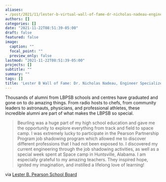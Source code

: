 ```yaml
---
aliases:
- /post/2021/11/lester-b-virtual-wall-of-fame-dr-nicholas-nadeau-engineer-specialized-in-robotics/
authors: []
categories: []
date: "2021-11-22T08:51:39-05:00"
draft: false
featured: false
image:
  caption: ""
  focal_point: ""
  preview_only: false
lastmod: "2021-11-22T08:51:39-05:00"
projects: []
subtitle: ""
summary: ""
tags: []
title: 'Lester B Wall of Fame: Dr. Nicholas Nadeau, Engineer Specialized in Robotics'
---
```


Thousands of alumni from LBPSB schools and centres have graduated and gone on to do amazing things. From radio hosts to chefs, from community leaders to astronauts, physicians, and professional athletes, these incredible alumni are part of what makes the LBPSB so special.

> Beurling was a huge part of my high school education and gave
> me the opportunity to explore everything from track and field to
> space camp. I was extremely lucky to participate in the Pearson
> Partnership Program job shadowing program which allowed me
> to discover different professions that I had not been exposed to.
> I discovered my current engineering through the job shadowing
> activities,  as  well  as  a  special  week  spent  at  Space  camp  in
> Huntsville, Alabama.
> I  am  especially  grateful  to  my  amazing  teachers.  They  inspired
> hope,  ignited  my  imagination,  and  instilled  a  lifelong  love  of
> learning!

via [Lester B. Pearson School Board](https://www.lbpsb.qc.ca/walloffame)